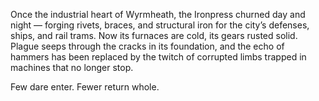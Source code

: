 
Once the industrial heart of Wyrmheath, the Ironpress churned day and night — forging rivets, braces, and structural iron for the city’s defenses, ships, and rail trams. Now its furnaces are cold, its gears rusted solid. Plague seeps through the cracks in its foundation, and the echo of hammers has been replaced by the twitch of corrupted limbs trapped in machines that no longer stop.

Few dare enter. Fewer return whole.
